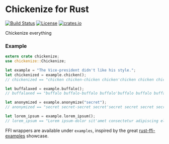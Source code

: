 # Chickenize for Rust
[![Build Status](https://secure.travis-ci.org/dginev/rust-chickenize.png?branch=master)](http://travis-ci.org/dginev/rust-chickenize)
[![License](https://img.shields.io/badge/license-MIT-blue.svg)](https://raw.githubusercontent.com/dginev/rust-chickenize/master/LICENSE)
[![crates.io](https://img.shields.io/crates/v/chickenize.svg)](https://crates.io/crates/chickenize)

Chickenize everything

### Example

```rust
extern crate chickenize;
use chickenize::Chickenize;

let example = "The Vice-president didn't like his style.";
let chickenized = example.chicken();
// chickenized == "chicken chicken-chicken chicken'chicken chicken chicken chicken."

let buffalaxed = example.buffalo();
// buffalaxed == "buffalo buffalo-buffalo buffalo'buffalo buffalo buffalo buffalo."

let anonymized = example.anonymize("secret");
// anonymized == "secret secret-secret secret'secret secret secret secret."

let lorem_ipsum = example.lorem_ipsum();
// lorem_ipsum == "Lorem ipsum-dolor sit'amet consectetur adipiscing elit."
```

FFI wrappers are available under `examples`, inspired by the great [rust-ffi-examples](https://github.com/alexcrichton/rust-ffi-examples/) showcase.